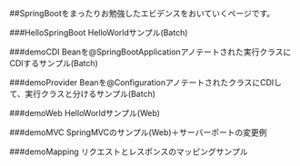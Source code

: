##SpringBootをまったりお勉強したエビデンスをおいていくページです。

###HelloSpringBoot
HelloWorldサンプル(Batch)

###demoCDI
Beanを@SpringBootApplicationアノテートされた実行クラスにCDIするサンプル(Batch)

###demoProvider
Beanを@ConfigurationアノテートされたクラスにCDIして、実行クラスと分けるサンプル(Batch)

###demoWeb
HelloWorldサンプル(Web)

###demoMVC
SpringMVCのサンプル(Web)＋サーバーポートの変更例

###demoMapping
リクエストとレスポンスのマッピングサンプル
